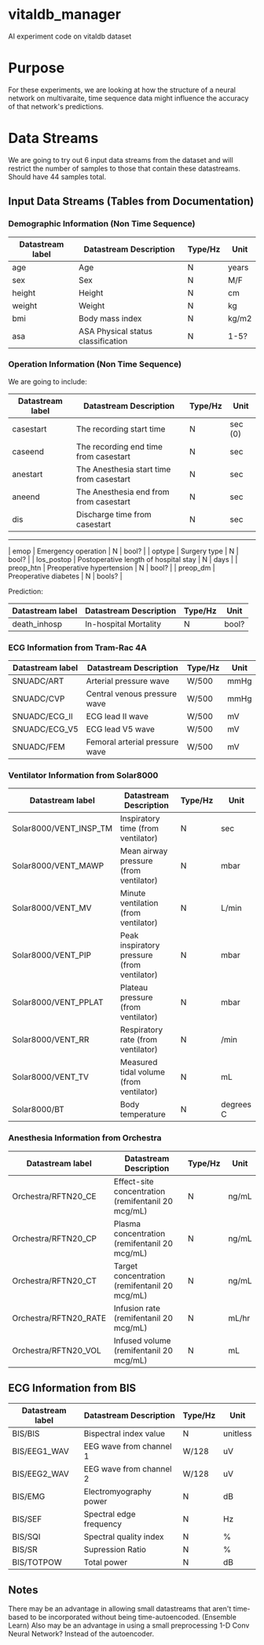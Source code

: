 # vitaldb_manager
AI experiment code on vitaldb dataset


# Purpose
For these experiments, we are looking at how the structure of a neural network on multivaraite, time sequence data might influence the accuracy of that network's predictions. 


# Data Streams
We are going to try out 6 input data streams from the dataset and will restrict the number of samples to those that contain these datastreams. Should have 44 samples total. 

## Input Data Streams (Tables from Documentation)

### Demographic Information (Non Time Sequence)

| Datastream label | Datastream Description | Type/Hz | Unit | 
| --- | --- | --- | --- | 
| age | Age | N | years |
| sex |  Sex | N | M/F |
| height | Height | N | cm |
| weight | Weight | N | kg |
| bmi | Body mass index | N | kg/m2 | 
| asa | ASA Physical status classification | N | 1-5? | 

### Operation Information (Non Time Sequence)
We are going to include: 

| Datastream label | Datastream Description | Type/Hz | Unit | 
| --- | --- | --- | --- | 
| casestart | The recording start time | N | sec (0) |  
| caseend | The recording end time from casestart | N | sec | 
| anestart | The Anesthesia start time from casestart | N | sec |
| aneend | The Anesthesia end from from casestart | N | sec | 
| dis | Discharge time from casestart | N | sec |s 


----
| emop | Emergency operation | N | bool? | 
| optype | Surgery type | N | bool? | 
| los_postop | Postoperative length of hospital stay | N | days |
| preop_htn | Preoperative hypertension | N | bool? | 
| preop_dm | Preoperative diabetes | N | bools? | 

Prediction: 

| Datastream label | Datastream Description | Type/Hz | Unit | 
| --- | --- | --- | --- | 
| death_inhosp |  In-hospital Mortality | N | bool? | 


### ECG Information from Tram-Rac 4A 

| Datastream label | Datastream Description | Type/Hz | Unit | 
| --- | --- | --- | --- | 
| SNUADC/ART | Arterial pressure wave | W/500 | mmHg | 
| SNUADC/CVP | Central venous pressure wave | W/500 | mmHg | 
| SNUADC/ECG_II | ECG lead II wave | W/500 | mV | 
| SNUADC/ECG_V5 | ECG lead V5 wave | W/500 | mV | 
| SNUADC/FEM | Femoral arterial pressure wave | W/500 | mV | 

### Ventilator Information from Solar8000

| Datastream label | Datastream Description | Type/Hz | Unit | 
| --- | --- | --- | --- | 
| Solar8000/VENT_INSP_TM | Inspiratory time (from ventilator) | N | sec | 
| Solar8000/VENT_MAWP | Mean airway pressure (from ventilator) | N | mbar | 
| Solar8000/VENT_MV | Minute ventilation (from ventilator) | N | L/min | 
| Solar8000/VENT_PIP | Peak inspiratory pressure (from ventilator) | N | mbar | 
| Solar8000/VENT_PPLAT | Plateau pressure (from ventilator) | N | mbar | 
| Solar8000/VENT_RR | Respiratory rate (from ventilator) | N | /min | 
| Solar8000/VENT_TV | Measured tidal volume (from ventilator) | N | mL | 
| Solar8000/BT | Body temperature | N | degrees C | 

### Anesthesia Information from Orchestra 

| Datastream label | Datastream Description | Type/Hz | Unit | 
| --- | --- | --- | --- | 
| Orchestra/RFTN20_CE | Effect-site concentration (remifentanil 20 mcg/mL) | N | ng/mL |
| Orchestra/RFTN20_CP | Plasma concentration (remifentanil 20 mcg/mL) | N | ng/mL |
| Orchestra/RFTN20_CT | Target concentration (remifentanil 20 mcg/mL) | N | ng/mL |
| Orchestra/RFTN20_RATE | Infusion rate (remifentanil 20 mcg/mL) | N | mL/hr |
| Orchestra/RFTN20_VOL | Infused volume (remifentanil 20 mcg/mL) | N | mL |

## ECG Information from BIS

| Datastream label | Datastream Description | Type/Hz | Unit | 
| --- | --- | --- | --- | 
| BIS/BIS | Bispectral index value | N | unitless |
| BIS/EEG1_WAV | EEG wave from channel 1 | W/128 | uV |
| BIS/EEG2_WAV | EEG wave from channel 2 | W/128 | uV |
| BIS/EMG | Electromyography power | N | dB |
| BIS/SEF | Spectral edge frequency | N | Hz |
| BIS/SQI | Spectral quality index | N | % |
| BIS/SR | Supression Ratio | N | % |
| BIS/TOTPOW | Total power | N | dB |


## Notes 
There may be an advantage in allowing small datastreams that aren't time-based to be incorporated without being time-autoencoded. (Ensemble Learn)
Also may be an advantage in using a small preprocessing 1-D Conv Neural Network? Instead of the autoencoder. 